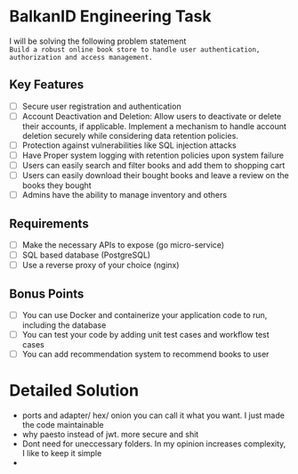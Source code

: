 # BalkanID Engineering Task
I will be solving the following problem statement  
`Build a robust online book store to handle user authentication, authorization and access management.`

## Key Features
- [ ] Secure user registration and authentication
- [ ] Account Deactivation and Deletion: Allow users to deactivate or delete their accounts, if applicable. Implement a mechanism to handle account deletion securely while considering data retention policies.
- [ ] Protection against vulnerabilities like SQL injection attacks
- [ ] Have Proper system logging with retention policies upon system failure
- [ ] Users can easily search and filter books and add them to shopping cart
- [ ] Users can easily download their bought books and leave a review on the books they bought
- [ ] Admins have the ability to manage inventory and others 

## Requirements
- [ ] Make the necessary APIs to expose (go micro-service)
- [ ] SQL based database (PostgreSQL)
- [ ] Use a reverse proxy of your choice (nginx)

## Bonus Points
- [ ] You can use Docker and containerize your application code to run, including the database
- [ ] You can test your code by adding unit test cases and workflow test cases
- [ ] You can add recommendation system to recommend books to user

# Detailed Solution
- ports and adapter/ hex/ onion you can call it what you want. I just made the code maintainable
- why paesto instead of jwt. more secure and shit
- Dont need for uneccessary folders. In my opinion increases complexity, I like to keep it simple
- 